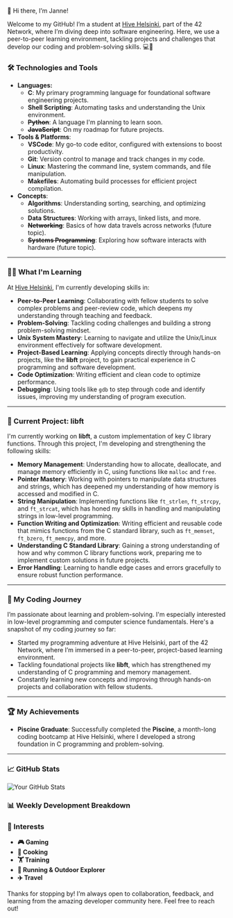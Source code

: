 👋 Hi there, I’m Janne!

Welcome to my GitHub! I’m a student at [Hive Helsinki](https://www.hive.fi/en/), part of the 42 Network, where I’m diving deep into software engineering. Here, we use a peer-to-peer learning environment, tackling projects and challenges that develop our coding and problem-solving skills. 💻🚀

### 🛠️ Technologies and Tools
- **Languages:** 
  - **C**: My primary programming language for foundational software engineering projects.
  - **Shell Scripting**: Automating tasks and understanding the Unix environment.
  - ~~**Python**~~: A language I'm planning to learn soon.
  - ~~**JavaScript**~~: On my roadmap for future projects.
- **Tools & Platforms**:
  - **VSCode**: My go-to code editor, configured with extensions to boost productivity.
  - **Git**: Version control to manage and track changes in my code.
  - **Linux**: Mastering the command line, system commands, and file manipulation.
  - **Makefiles**: Automating build processes for efficient project compilation.
- **Concepts**:
  - **Algorithms**: Understanding sorting, searching, and optimizing solutions.
  - **Data Structures**: Working with arrays, linked lists, and more.
  - ~~**Networking**~~: Basics of how data travels across networks (future topic).
  - ~~**Systems Programming**~~: Exploring how software interacts with hardware (future topic).

---

### 🧑‍🎓 What I'm Learning
At [Hive Helsinki](https://www.hive.fi/en/), I'm currently developing skills in:

- **Peer-to-Peer Learning**: Collaborating with fellow students to solve complex problems and peer-review code, which deepens my understanding through teaching and feedback.
- **Problem-Solving**: Tackling coding challenges and building a strong problem-solving mindset.
- **Unix System Mastery**: Learning to navigate and utilize the Unix/Linux environment effectively for software development.
- **Project-Based Learning**: Applying concepts directly through hands-on projects, like the **libft** project, to gain practical experience in C programming and software development.
- **Code Optimization**: Writing efficient and clean code to optimize performance.
- **Debugging**: Using tools like `gdb` to step through code and identify issues, improving my understanding of program execution.

---

### 🔭 Current Project: **libft**

I'm currently working on **libft**, a custom implementation of key C library functions. Through this project, I'm developing and strengthening the following skills:

- **Memory Management**: Understanding how to allocate, deallocate, and manage memory efficiently in C, using functions like `malloc` and `free`.
- **Pointer Mastery**: Working with pointers to manipulate data structures and strings, which has deepened my understanding of how memory is accessed and modified in C.
- **String Manipulation**: Implementing functions like `ft_strlen`, `ft_strcpy`, and `ft_strcat`, which has honed my skills in handling and manipulating strings in low-level programming.
- **Function Writing and Optimization**: Writing efficient and reusable code that mimics functions from the C standard library, such as `ft_memset`, `ft_bzero`, `ft_memcpy`, and more.
- **Understanding C Standard Library**: Gaining a strong understanding of how and why common C library functions work, preparing me to implement custom solutions in future projects.
- **Error Handling**: Learning to handle edge cases and errors gracefully to ensure robust function performance.

---

### 🌱 My Coding Journey
I’m passionate about learning and problem-solving. I'm especially interested in low-level programming and computer science fundamentals. Here's a snapshot of my coding journey so far:
- Started my programming adventure at Hive Helsinki, part of the 42 Network, where I’m immersed in a peer-to-peer, project-based learning environment.
- Tackling foundational projects like **libft**, which has strengthened my understanding of C programming and memory management.
- Constantly learning new concepts and improving through hands-on projects and collaboration with fellow students.

---

### 🏆 My Achievements
- **Piscine Graduate**: Successfully completed the **Piscine**, a month-long coding bootcamp at Hive Helsinki, where I developed a strong foundation in C programming and problem-solving.

---
### 📈 GitHub Stats
	
 ![Your GitHub Stats](https://github-readme-stats.vercel.app/api?username=Hyoekki&show_icons=true&theme=radical)
 

### 📊 Weekly Development Breakdown

### 👀 Interests

- **🎮 Gaming**
- **🍕 Cooking**
- **🏋️ Training**
- **🏃 Running & Outdoor Explorer**
- **✈️ Travel**

Thanks for stopping by! I’m always open to collaboration, feedback, and learning from the amazing developer community here. Feel free to reach out!
